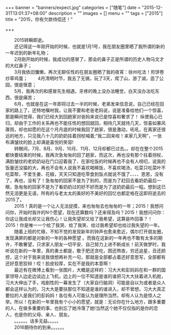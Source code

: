 +++
banner = "banners/expect.jpg"
categories = ["随笔"]
date = "2015-12-31T13:01:37+08:00"
description = ""
images = []
menu = ""
tags = ["2015"]
title = "2015，你有欠款待偿还！"

+++

<!--more-->
&emsp;&emsp;2015转瞬即逝。		
&emsp;&emsp;还记得这一年刚开始的时候，也就是1月1号，我在朋友圈里晒了我所谓的新的一年迟到的新年礼物；		
&emsp;&emsp;2月刚开始的时候，我成功的感冒了，那会的鼻子正是所谓的历史人物马文才的大红鼻子；				
&emsp;&emsp;3月我依旧慵懒，再次无聊任性的在朋友圈晒了我的夜宵：徐州吃法！煎饼卷炒草鸡蛋；	
&emsp;&emsp;4月清明时节，我去了无锡，玩了3天，爬了山，游了湖，逛了公园，很是惬意；	
&emsp;&emsp;5月，我再次的和感冒先生相遇，牙疼的晚上没办法睡觉，白天没办法吃东西，很是痛苦；	
&emsp;&emsp;6月，也就是在这一年即将过去一半的时候，老弟发来信息说，自己已经在回家的路上了，还特地嘱咐我，让我不要和老爸老妈说，说是准备给他们一个惊喜，那是瞬间觉得，我们已经大到回趟家对爸妈来说已是惊喜和奢求了！ 纵使我心已归，却由于工作的关系再也不能任性的想回就回，相待几天就待几天，惊喜如暴风骤雨，却也如愿的在这个月月底的时候我回了趟家，很是激动，吼吼，在离家还很远的地方，只见我八十几的奶奶拄着拐杖喊着;“我二回来啦！来家几天啊”，一张布满皱纹的脸上却满是喜悦的笑容!		
&emsp;&emsp;转眼间，7月、8月、9月、10月、11月、12月却都已过去。。却在在整个2015都快要结束的时候，我再次急匆匆的回了趟家，而这次，再也没有那个拄着拐杖、满脸皱纹的老奶奶站在门口迎着我了、在家吃饭的时候再也不会有人唠叨，说我的饭量还没猫的大，再也不会有人说我不喜欢喝稀饭，不喜欢喝汤，吃菜只吃菜叶不吃菜帮，不爱生姜、花椒，天天只知道吃零食到饭点就说不饿了、、、、恩恩，没有了，再也，没有了！急匆匆的回家不是为了别的，而是为了赶回去看奶奶最后一眼，急匆匆的回家不是为了看奶奶过的好不好而是为了送奶奶最后一程。想到这已然无泪更是无语，所有的与老太太的美好的不美好的回忆也都定格在这即将逝去的2015了。	
&emsp;&emsp;2015！真的是一个让人无法捉摸，来也匆匆去也匆匆的一年；2015！我想问问你，开始时我许的N个愿望，现在还算数吗？还来得及吗？2015！我想问问你：你这让我成长却又让我伤心！让我失望却又给了我希望，这算是咋回事？！2015！你是唯一一个给了我哭、给了我笑、给过我希望却也给过我失望的一年。
&emsp;&emsp;随着上班的忙碌，不知不觉的发现新年的钟声也愈来愈近，偶尔打开朋友圈，发现满屏的都是对新的一年的各种愿望 。而我在这新的一年再也不敢有太多的期许，不敢奢望，只求家人朋友一切平安、自己努力上进不断成长！前天做梦时，我听说在新的一年里，真的勇士都是，敢于肥还贪吃，困还熬夜，穷还追星，丑还颜控，这个对于我来说我很想再补充一句，那就是全部都占着还好意思写，全部都有还好意思狡辩！哎！脸皮较厚，实在不是我的本意啊！	
&emsp;&emsp;最近有在微博上看到一张图片，大概是这样的：习大大和彭妈妈在和一群的国家领导人边走边谈边上飞机，边上的一位不知道是谁的谁把习大大扶着进入机舱，习大大伸出了手，戏剧性的一幕发生了（大家自行脑洞）可能是自以为或者是众人都会这样认为的，习大大是要扶那位不知道是谁的谁进入，却不曾想，习大大真正要拉的人是我们的彭妈妈！各位有人可能认为是理所当然，却有人认为是惊人之举。所以！在新的一年里我有个小小的愿望，就是：无论你在什么地方，跟多重要的人，在做多重要的事，也别忘了她冷落了她!当然这个她不仅仅指的是你的恋人，也是你的父母、亲人、朋友。			
&emsp;&emsp;。。。。。。话多无益。。。。。			
&emsp;&emsp;2016期待你的到来。。。。。。			